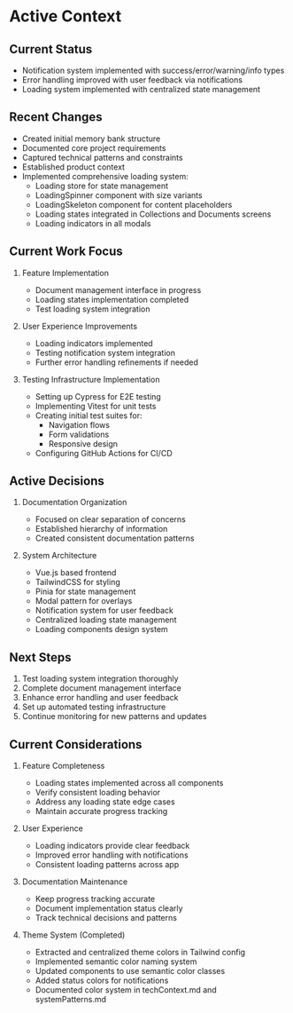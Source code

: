 # Active Context

## Current Status

- Notification system implemented with success/error/warning/info types
- Error handling improved with user feedback via notifications
- Loading system implemented with centralized state management

## Recent Changes

- Created initial memory bank structure
- Documented core project requirements
- Captured technical patterns and constraints
- Established product context
- Implemented comprehensive loading system:
  - Loading store for state management
  - LoadingSpinner component with size variants
  - LoadingSkeleton component for content placeholders
  - Loading states integrated in Collections and Documents screens
  - Loading indicators in all modals

## Current Work Focus

1. Feature Implementation
   - Document management interface in progress
   - Loading states implementation completed
   - Test loading system integration

2. User Experience Improvements
   - Loading indicators implemented
   - Testing notification system integration
   - Further error handling refinements if needed

3. Testing Infrastructure Implementation
   - Setting up Cypress for E2E testing
   - Implementing Vitest for unit tests
   - Creating initial test suites for:
     - Navigation flows
     - Form validations
     - Responsive design
   - Configuring GitHub Actions for CI/CD

## Active Decisions

1. Documentation Organization
   - Focused on clear separation of concerns
   - Established hierarchy of information
   - Created consistent documentation patterns

2. System Architecture
   - Vue.js based frontend
   - TailwindCSS for styling
   - Pinia for state management
   - Modal pattern for overlays
   - Notification system for user feedback
   - Centralized loading state management
   - Loading components design system

## Next Steps

1. Test loading system integration thoroughly
2. Complete document management interface
3. Enhance error handling and user feedback
4. Set up automated testing infrastructure
5. Continue monitoring for new patterns and updates

## Current Considerations

1. Feature Completeness
   - Loading states implemented across all components
   - Verify consistent loading behavior
   - Address any loading state edge cases
   - Maintain accurate progress tracking

2. User Experience
   - Loading indicators provide clear feedback
   - Improved error handling with notifications
   - Consistent loading patterns across app

3. Documentation Maintenance
   - Keep progress tracking accurate
   - Document implementation status clearly
   - Track technical decisions and patterns

4. Theme System (Completed)
   - Extracted and centralized theme colors in Tailwind config
   - Implemented semantic color naming system
   - Updated components to use semantic color classes
   - Added status colors for notifications
   - Documented color system in techContext.md and systemPatterns.md
